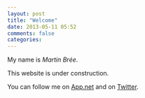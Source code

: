 ```yaml
---
layout: post
title: "Welcome"
date: 2013-05-11 05:52
comments: false
categories: 
---
```

My name is _Martin Brée_.

This website is under construction.

You can follow me on <a href="https://alpha.app.net/mbree" rel='me'>App.net</a> and on [Twitter][Twitter].

[Twitter]: https://twitter.com/pihrra